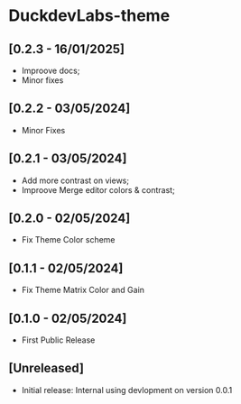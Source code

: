 # DuckdevLabs-theme

## [0.2.3 - 16/01/2025]

- Improove docs;
- Minor fixes

## [0.2.2 - 03/05/2024]

- Minor Fixes

## [0.2.1 - 03/05/2024]

- Add more contrast on views;
- Improove Merge editor colors & contrast;

## [0.2.0 - 02/05/2024]

- Fix Theme Color scheme

## [0.1.1 - 02/05/2024]

- Fix Theme Matrix Color and Gain

## [0.1.0 - 02/05/2024]

- First Public Release

## [Unreleased]

- Initial release: Internal using devlopment on version 0.0.1
